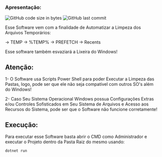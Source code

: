 ### Apresentação:
![GitHub code size in bytes](https://img.shields.io/github/languages/code-size/ViniciusBarnabe2019/limpezaArquivosTemporarios?label=Tamanho%20do%20Repositorio)
![GitHub last commit](https://img.shields.io/github/last-commit/ViniciusBarnabe2019/limpezaArquivosTemporarios?label=%C3%9Altimo%20Commit%20)

Esse Software vem com a finalidade de Automatizar a Limpeza dos Arquivos Temporários:

-> TEMP
-> %TEMP%
-> PREFETCH
-> Recents

Esse software também esvaziará a Lixeira do Windows!

## Atenção:
1- O Software usa Scripts Power Shell para poder Executar a Limpeza das Pastas, logo, pode ser que ele não seja compatível com outros SO's além do Windows!

2- Caso Seu Sistema Operacional Windows possua Configurações Extras e/ou Controles Sofisticados em Seu Sistema de Arquivos e Acesso aos Recursos do Sistema, pode ser que o Software não funcione corretamente!

## Execução:
Para executar esse Software basta abrir o CMD como Administrador e executar o Projeto dentro da Pasta Raiz do mesmo usando:

```
dotnet run
```
